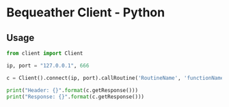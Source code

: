 # Bequeather Client - Python

## Usage
```python
from client import Client

ip, port = "127.0.0.1", 666

c = Client().connect(ip, port).callRoutine('RoutineName', 'functionName')

print("Header: {}".format(c.getResponse()))
print("Response: {}".format(c.getResponse()))
```
